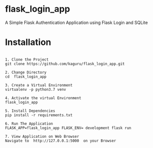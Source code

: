 # flask_login_app
A Simple Flask Authentication Application using Flask Login and SQLite 

# Installation

```

1. Clone the Project
git clone https://github.com/kaguru/flask_login_app.git

2. Change Directory
cd  flask_login_app

3. Create a Virtual Environment
virtualenv -p python3.7 venv

4. Activate the virtual Environment
flask_login_app

5. Install Dependencies
pip install -r requirements.txt

6. Run The Application
FLASK_APP=flask_login_app FLASK_ENV= development flask run

7. View Application on Web Browser 
Navigate to  http://127.0.0.1:5000  on your Browser
```
